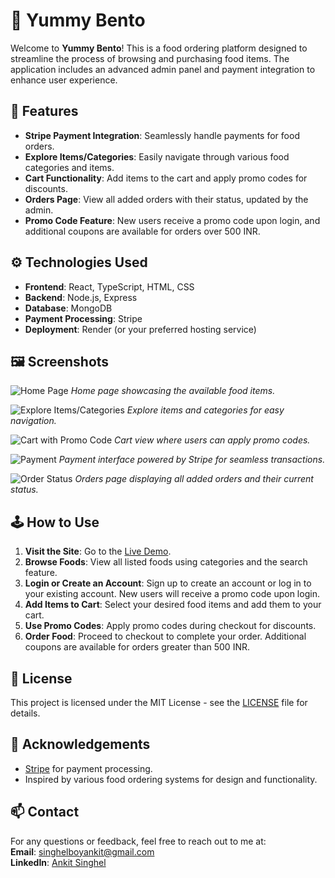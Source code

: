 # 🍱 Yummy Bento

Welcome to **Yummy Bento**! This is a food ordering platform designed to streamline the process of browsing and purchasing food items. The application includes an advanced admin panel and payment integration to enhance user experience.

## 🚀 Features

- **Stripe Payment Integration**: Seamlessly handle payments for food orders.
- **Explore Items/Categories**: Easily navigate through various food categories and items.
- **Cart Functionality**: Add items to the cart and apply promo codes for discounts.
- **Orders Page**: View all added orders with their status, updated by the admin.
- **Promo Code Feature**: New users receive a promo code upon login, and additional coupons are available for orders over 500 INR.

## ⚙️ Technologies Used

- **Frontend**: React, TypeScript, HTML, CSS
- **Backend**: Node.js, Express
- **Database**: MongoDB
- **Payment Processing**: Stripe
- **Deployment**: Render (or your preferred hosting service)

## 🖼️ Screenshots

![Home Page]()
*Home page showcasing the available food items.*

![Explore Items/Categories](path/to/your/explore-screenshot.png)
*Explore items and categories for easy navigation.*

![Cart with Promo Code](path/to/your/cart-screenshot.png)
*Cart view where users can apply promo codes.*

![Payment](path/to/your/payment-screenshot.png)
*Payment interface powered by Stripe for seamless transactions.*

![Order Status](path/to/your/order-status-screenshot.png)
*Orders page displaying all added orders and their current status.*

## 🕹️ How to Use

1. **Visit the Site**: Go to the [Live Demo](https://yummy-bento.onrender.com/).
2. **Browse Foods**: View all listed foods using categories and the search feature.
3. **Login or Create an Account**: Sign up to create an account or log in to your existing account. New users will receive a promo code upon login.
4. **Add Items to Cart**: Select your desired food items and add them to your cart.
5. **Use Promo Codes**: Apply promo codes during checkout for discounts.
6. **Order Food**: Proceed to checkout to complete your order. Additional coupons are available for orders greater than 500 INR.

## 📜 License

This project is licensed under the MIT License - see the [LICENSE](LICENSE) file for details.

## 🙏 Acknowledgements

- [Stripe](https://stripe.com/) for payment processing.
- Inspired by various food ordering systems for design and functionality.

## 📫 Contact

For any questions or feedback, feel free to reach out to me at:  
**Email**: singhelboyankit@gmail.com  
**LinkedIn**: [Ankit Singhel](https://www.linkedin.com/in/ankitsinghel/)
